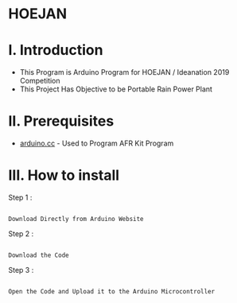 # HOEJAN

# I. Introduction
* This Program is Arduino Program for HOEJAN / Ideanation 2019 Competition
* This Project Has Objective to be Portable Rain Power Plant 

# II. Prerequisites

* [arduino.cc](https://www.arduino.cc) - Used to Program AFR Kit Program 

# III. How to install 

Step 1 :

```

Download Directly from Arduino Website

```

Step 2 :

```

Download the Code 

```

Step 3 :

```

Open the Code and Upload it to the Arduino Microcontroller

```
